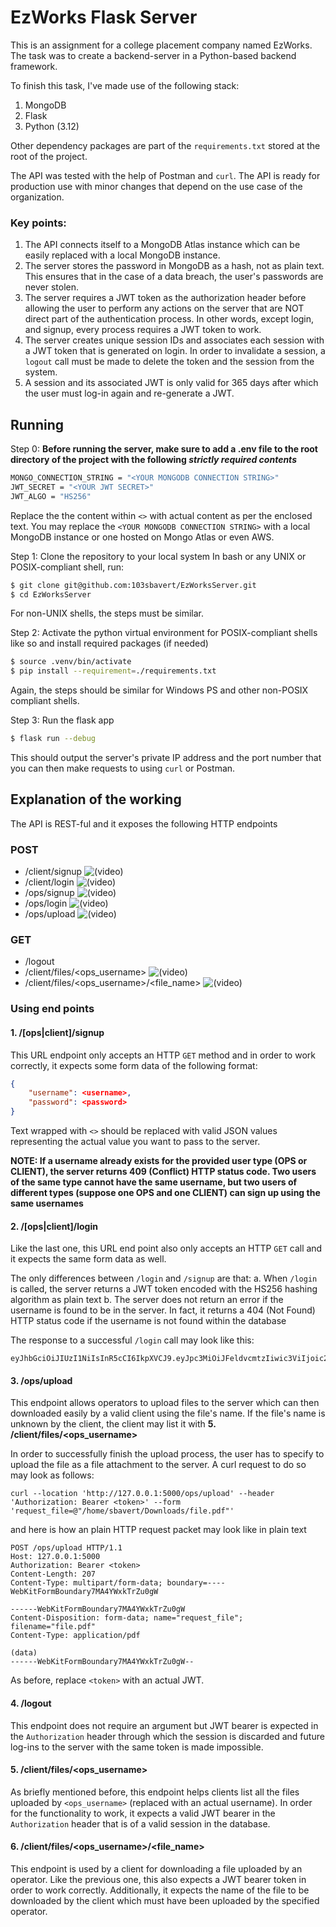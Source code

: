 # EzWorks Flask Server

This is an assignment for a college placement company named EzWorks. The task was to create a backend-server in a Python-based backend framework.

To finish this task, I've made use of the following stack:
1. MongoDB
2. Flask
3. Python (3.12)

Other dependency packages are part of the `requirements.txt` stored at the root of the project.

The API was tested with the help of Postman and `curl`. The API is ready for production use with minor changes that depend on the use case of the organization.

### Key points:
1. The API connects itself to a MongoDB Atlas instance which can be easily replaced with a local MongoDB instance.
2. The server stores the password in MongoDB as a hash, not as plain text. This ensures that in the case of a data breach, the user's passwords are never stolen.
3. The server requires a JWT token as the authorization header before allowing the user to perform any actions on the server that are NOT direct part of the authentication process. In other words, except login, and signup, every process requires a JWT token to work.
4. The server creates unique session IDs and associates each session with a JWT token that is generated on login. In order to invalidate a session, a `logout` call must be made to delete the token and the session from the system.
5. A session and its associated JWT is only valid for 365 days after which the user must log-in again and re-generate a JWT.

## Running

Step 0: **Before running the server, make sure to add a .env file to the root directory of the project with the following _strictly required contents_**
```sh
MONGO_CONNECTION_STRING = "<YOUR MONGODB CONNECTION STRING>"
JWT_SECRET = "<YOUR JWT SECRET>"
JWT_ALGO = "HS256"
```
Replace the the content within `<>` with actual content as per the enclosed text. You may replace the `<YOUR MONGODB CONNECTION STRING>` with a local MongoDB instance or one hosted on Mongo Atlas or even AWS.

Step 1: Clone the repository to your local system
In bash or any UNIX or POSIX-compliant shell, run:
```bash
$ git clone git@github.com:103sbavert/EzWorksServer.git
$ cd EzWorksServer
```

For non-UNIX shells, the steps must be similar.

Step 2: Activate the python virtual environment for POSIX-compliant shells like so and install required packages (if needed)
```bash
$ source .venv/bin/activate
$ pip install --requirement=./requirements.txt
```

Again, the steps should be similar for Windows PS and other non-POSIX compliant shells.

Step 3: Run the flask app
```bash
$ flask run --debug
```
This should output the server's private IP address and the port number that you can then make requests to using `curl` or Postman.

## Explanation of the working
The API is REST-ful and it exposes the following HTTP endpoints

### POST
- /client/signup ![(video)](/postmanvideos/client_signup.gif)
- /client/login ![(video)](/postmanvideos/client_login.gif)
- /ops/signup ![(video)](/postmanvideos/ops_signup.gif)
- /ops/login ![(video)](/postmanvideos/ops_login.gif)
- /ops/upload ![(video)](/postmanvideos/ops_upload.gif)

### GET
- /logout
- /client/files/\<ops_username\> ![(video)](/postmanvideos/client_list_files.gif)
- /client/files/\<ops_username\>/\<file_name\> ![(video)](/postmanvideos/client_download_file.gif)

### Using end points
#### 1. /[ops|client]/signup
This URL endpoint only accepts an HTTP `GET` method and in order to work correctly, it expects some form data of the following format:
```json
{
	"username": <username>,
	"password": <password>
}
```
Text wrapped with `<>` should be replaced with valid JSON values representing the actual value you want to pass to the server.

**NOTE: If a username already exists for the provided user type (OPS or CLIENT), the server returns 409 (Conflict) HTTP status code. Two users of the same type cannot have the same username, but two users of different types (suppose one OPS and one CLIENT) can sign up using the same usernames**

#### 2. /[ops|client]/login
Like the last one, this URL end point also only accepts an HTTP `GET` call and it expects the same form data as well.

The only differences between `/login` and `/signup` are that:
	a. When `/login` is called, the server returns a JWT token encoded with the HS256 hashing algorithm as plain text
	b. The server does not return an error if the username is found to be in the server. In fact, it returns a 404 (Not Found) HTTP status code if the username is not found within the database

The response to a successful `/login` call may look like this:
```
eyJhbGciOiJIUzI1NiIsInR5cCI6IkpXVCJ9.eyJpc3MiOiJFeldvcmtzIiwic3ViIjoic2JldmU3MiIsImF1ZCI6ImNsaWVudCIsInNpZCI6MTcyNzU1NzMwMSwiZXhwIjoxNzU5MDkzMzAxfQ.tQLvDnKxVqYUGqO9KQ5_yHeX55FXCAs5BEZlBUGYM68
```


#### 3. /ops/upload
This endpoint allows operators to upload files to the server which can then downloaded easily by a valid client using the file's name. If the file's name is unknown by the client, the client may list it with __5. /client/files/<ops_username>__

In order to successfully finish the upload process, the user has to specify to upload the file as a file attachment to the server.
A curl request to do so may look as follows:
```
curl --location 'http://127.0.0.1:5000/ops/upload' --header 'Authorization: Bearer <token>' --form 'request_file=@"/home/sbavert/Downloads/file.pdf"'
```
and here is how an plain HTTP request packet may look like in plain text

```
POST /ops/upload HTTP/1.1
Host: 127.0.0.1:5000
Authorization: Bearer <token>
Content-Length: 207
Content-Type: multipart/form-data; boundary=----WebKitFormBoundary7MA4YWxkTrZu0gW

------WebKitFormBoundary7MA4YWxkTrZu0gW
Content-Disposition: form-data; name="request_file"; filename="file.pdf"
Content-Type: application/pdf

(data)
------WebKitFormBoundary7MA4YWxkTrZu0gW--

```

As before, replace `<token>` with an actual JWT.

#### 4. /logout
This endpoint does not require an argument but JWT bearer is expected in the `Authorization` header through which the session is discarded and future log-ins to the server with the same token is made impossible.

#### 5. /client/files/\<ops_username\>
As briefly mentioned before, this endpoint helps clients list all the files uploaded by `<ops_username>` (replaced with an actual username).  In order for the functionality to work, it expects a valid JWT bearer in the `Authorization` header that is of a valid session in the database.

#### 6. /client/files/\<ops_username\>/\<file_name\>
This endpoint is used by a client for downloading a file uploaded by an operator. Like the previous one, this also expects a JWT bearer token in order to work correctly. Additionally, it expects the name of the file to be downloaded by the client which must have been uploaded by the specified operator.
